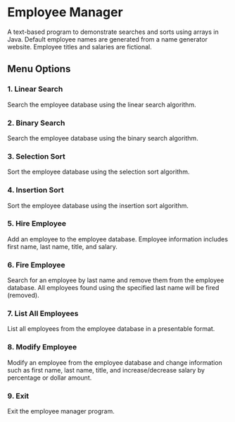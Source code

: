 # Employee Manager
A text-based program to demonstrate searches and sorts using arrays in Java. Default employee names are generated from a name generator website. Employee titles and salaries are fictional.  

## Menu Options

### 1. Linear Search
Search the employee database using the linear search algorithm.

### 2. Binary Search
Search the employee database using the binary search algorithm.

### 3. Selection Sort
Sort the employee database using the selection sort algorithm. 

### 4. Insertion Sort
Sort the employee database using the insertion sort algorithm. 

### 5. Hire Employee
Add an employee to the employee database. Employee information includes first name, last name, title, and salary. 

### 6. Fire Employee
Search for an employee by last name and remove them from the employee database. All employees found using the specified last name will be fired (removed).

### 7. List All Employees
List all employees from the employee database in a presentable format.

### 8. Modify Employee
Modify an employee from the employee database and change information such as first name, last name, title, and increase/decrease salary by percentage or dollar amount. 

### 9.  Exit
Exit the employee manager program.